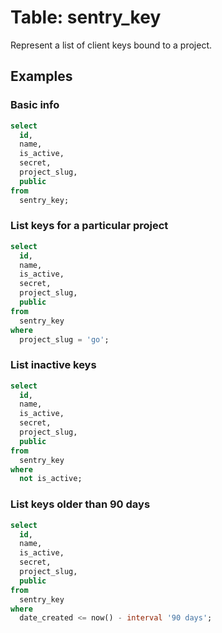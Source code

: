 # Table: sentry_key

Represent a list of client keys bound to a project.

## Examples

### Basic info

```sql
select
  id,
  name,
  is_active,
  secret,
  project_slug,
  public
from
  sentry_key;
```

### List keys for a particular project

```sql
select
  id,
  name,
  is_active,
  secret,
  project_slug,
  public
from
  sentry_key
where
  project_slug = 'go';
```

### List inactive keys

```sql
select
  id,
  name,
  is_active,
  secret,
  project_slug,
  public
from
  sentry_key
where
  not is_active;
```

### List keys older than 90 days

```sql
select
  id,
  name,
  is_active,
  secret,
  project_slug,
  public
from
  sentry_key
where
  date_created <= now() - interval '90 days';
```
